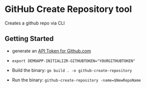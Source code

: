 # GitHub Create Repository tool

Creates a github repo via CLI

## Getting Started

- generate an [API Token for Github.com](https://help.github.com/articles/creating-a-personal-access-token-for-the-command-line/)

- `export DEMOAPP-INITIALIZR-GITHUBTOKEN="YOURGITHUBTOKEN"`

- Build the binary: `go build . -o github-create-repository`

- Run the binary: `github-create-repository -name=$NewRepoName`

